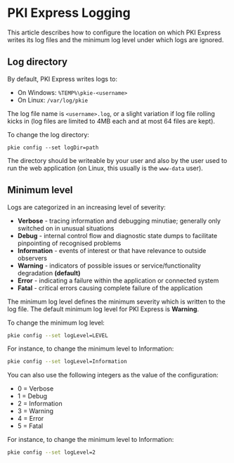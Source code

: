 ﻿# PKI Express Logging

This article describes how to configure the location on which PKI Express writes its log
files and the minimum log level under which logs are ignored.

## Log directory

By default, PKI Express writes logs to:

* On Windows: `%TEMP%\pkie-<username>`
* On Linux: `/var/log/pkie`

The log file name is `<username>.log`, or a slight variation if log file rolling kicks in (log files are limited to 4MB each and at most 64 files are kept).

To change the log directory:

```
pkie config --set logDir=path
```

The directory should be writeable by your user and also by the user used to run the web application (on Linux, this usually is the `www-data` user).

## Minimum level

Logs are categorized in an increasing level of severity:

* **Verbose** - tracing information and debugging minutiae; generally only switched on in unusual situations
* **Debug** - internal control flow and diagnostic state dumps to facilitate pinpointing of recognised problems
* **Information** - events of interest or that have relevance to outside observers
* **Warning** - indicators of possible issues or service/functionality degradation **(default)**
* **Error** - indicating a failure within the application or connected system
* **Fatal** - critical errors causing complete failure of the application

The minimum log level defines the minimum severity which is written to the log file. The default minimum log level
for PKI Express is **Warning**.

To change the minimum log level:

```sh
pkie config --set logLevel=LEVEL
```

For instance, to change the minimum level to Information:

```sh
pkie config --set logLevel=Information
```

You can also use the following integers as the value of the configuration:

* 0 = Verbose
* 1 = Debug
* 2 = Information
* 3 = Warning
* 4 = Error
* 5 = Fatal

For instance, to change the minimum level to Information:

```sh
pkie config --set logLevel=2
```
